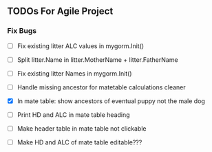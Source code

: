 ## TODOs For Agile Project

### Fix Bugs

- [ ] Fix existing litter ALC values in mygorm.Init()
- [ ] Split litter.Name in litter.MotherName + litter.FatherName
- [ ] Fix existing litter Names in mygorm.Init()
- [ ] Handle missing ancestor for matetable calculations cleaner
- [X] In mate table: show ancestors of eventual puppy not the male dog

- [ ] Print HD and ALC in mate table heading
- [ ] Make header table in mate table not clickable
- [ ] Make HD and ALC of mate table editable???

